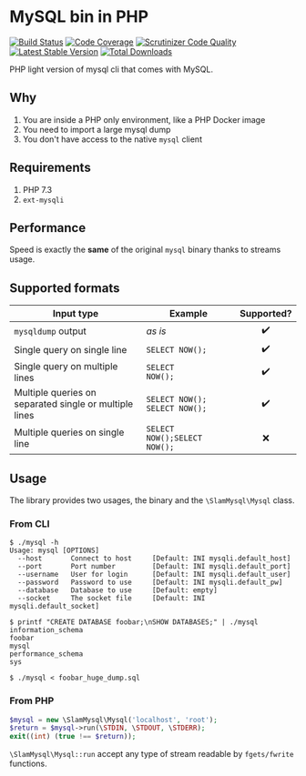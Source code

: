 # MySQL bin in PHP

[![Build Status](https://travis-ci.org/Slamdunk/mysql-php.svg?branch=master)](https://travis-ci.org/Slamdunk/mysql-php)
[![Code Coverage](https://scrutinizer-ci.com/g/Slamdunk/mysql-php/badges/coverage.png?b=master)](https://scrutinizer-ci.com/g/Slamdunk/mysql-php/?branch=master)
[![Scrutinizer Code Quality](https://scrutinizer-ci.com/g/Slamdunk/mysql-php/badges/quality-score.png?b=master)](https://scrutinizer-ci.com/g/Slamdunk/mysql-php/?branch=master)
[![Latest Stable Version](https://poser.pugx.org/slam/mysql-php/v/stable.svg)](https://packagist.org/packages/slam/mysql-php)
[![Total Downloads](https://poser.pugx.org/slam/mysql-php/downloads.png)](https://packagist.org/packages/slam/mysql-php)

PHP light version of mysql cli that comes with MySQL.

## Why

1. You are inside a PHP only environment, like a PHP Docker image
1. You need to import a large mysql dump
1. You don't have access to the native `mysql` client

## Requirements

1. PHP 7.3
1. `ext-mysqli`

## Performance

Speed is exactly the **same** of the original `mysql` binary thanks to streams usage.

## Supported formats

|Input type|Example|Supported?|
|---|---|:---:|
|`mysqldump` output|*as is*|:heavy_check_mark:|
|Single query on single line|`SELECT NOW();`|:heavy_check_mark:|
|Single query on multiple lines|`SELECT`<br />`NOW();`|:heavy_check_mark:|
|Multiple queries on separated single or multiple lines|`SELECT NOW();`<br />`SELECT NOW();`|:heavy_check_mark:|
|Multiple queries on single line|`SELECT NOW();SELECT NOW();`|:x:|

## Usage

The library provides two usages, the binary and the `\SlamMysql\Mysql` class.

### From CLI

```
$ ./mysql -h
Usage: mysql [OPTIONS]
  --host       Connect to host     [Default: INI mysqli.default_host]
  --port       Port number         [Default: INI mysqli.default_port]
  --username   User for login      [Default: INI mysqli.default_user]
  --password   Password to use     [Default: INI mysqli.default_pw]
  --database   Database to use     [Default: empty]
  --socket     The socket file     [Default: INI mysqli.default_socket]

$ printf "CREATE DATABASE foobar;\nSHOW DATABASES;" | ./mysql
information_schema
foobar
mysql
performance_schema
sys

$ ./mysql < foobar_huge_dump.sql
```

### From PHP

```php
$mysql = new \SlamMysql\Mysql('localhost', 'root');
$return = $mysql->run(\STDIN, \STDOUT, \STDERR);
exit((int) (true !== $return));
```

`\SlamMysql\Mysql::run` accept any type of stream readable by `fgets/fwrite` functions.
